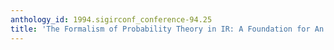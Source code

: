 ```yaml
---
anthology_id: 1994.sigirconf_conference-94.25
title: 'The Formalism of Probability Theory in IR: A Foundation for An Encumbrance?'
---
```

